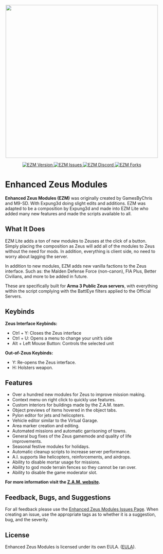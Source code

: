 
<p align="center">
    <img src="https://i.imgur.com/9an3mrd.png" width="500">
</p>

<p align="center">
    <a href="https://github.com/expung3d/Enhanced-Zeus-Modules/releases">
        <img src="https://img.shields.io/github/v/release/expung3d/Enhanced-Zeus-Modules?label=Version" alt="EZM Version" />
    </a>
    <a href="https://github.com/expung3d/Enhanced-Zeus-Modules/issues">
        <img src="https://img.shields.io/github/issues-raw/expung3d/Enhanced-Zeus-Modules?label=Issues" alt="EZM Issues" />
    </a>
    <a href="https://discord.gg/W4ew5HP">
        <img src="https://img.shields.io/discord/700228330959536190?color=7683D5&label=Discord&logo=What" alt="EZM Discord" />
    </a>
    <a href="https://github.com/expung3d/Enhanced-Zeus-Modules/network/members">
        <img src="https://img.shields.io/github/forks/expung3d/Enhanced-Zeus-Modules?color=d93f21&label=Forks" alt="EZM Forks" />
    </a>
</p>

# Enhanced Zeus Modules
**Enhanced Zeus Modules (EZM)** was originally created by GamesByChris and M9-SD. With Expung3d doing slight edits and additions. EZM was adapted to be a composition by Expung3d and made into EZM Lite who added many new features and made the scripts available to all.

## What It Does
EZM Lite adds a ton of new modules to Zeuses at the click of a button. Simply placing the composition as Zeus will add all of the modules to Zeus without the need for mods. In addition, everything is client side, no need to worry about lagging the server.

In addition to new modules, EZM adds new vanilla factions to the Zeus interface. Such as: the Malden Defense Force (non-canon), FIA Plus, Better Civilians, and more to be added in future.

These are specifically built for <strong>Arma 3 Public Zeus servers</strong>, with everything within the script complying with the BattlEye filters applied to the Official Servers.

## Keybinds
<strong>Zeus Interface Keybinds:</strong>

 - Ctrl + Y: Closes the Zeus interface
 - Ctrl + U: Opens a menu to change your unit’s side
 - Alt + Left Mouse Button: Controls the selected unit

<strong>Out-of-Zeus Keybinds:</strong>

 - Y: Re-opens the Zeus interface.
 - H: Holsters weapon.

## Features
 - Over a hundred new modules for Zeus to improve mission making.
 - Context menu on right click to quickly use features.
 - Custom interiors for buildings made by the Z.A.M. team.
 - Object previews of items hovered in the object tabs.
 - Pylon editor for jets and helicopters.
 - Vehicle editor similar to the Virtual Garage.
 - Area marker creation and editing.
 - Automated missions and automatic garrisoning of towns.
 - General bug fixes of the Zeus gamemode and quality of life improvements.
 - Seasonal festive modules for holidays.
 - Automatic cleanup scripts to increase server performance. 
 - A.I. supports like helicopters, reinforcements, and airdrops.
 - Ability to disable mortar usage for missions.
 - Ability to god mode terrain fences so they cannot be ran over. 
 - Ability to disable the game moderator slot.

<strong>For more information visit the [Z.A.M. website](https://www.zamarma.com/). </strong>

## Feedback, Bugs, and Suggestions
For all feedback please use the [Enhanced Zeus Modules Issues Page](https://github.com/expung3d/Enhanced-Zeus-Modules/issues). When creating an issue, use the appropriate tags as to whether it is a suggestion, bug, and the severity.

## License
Enhanced Zeus Modules is licensed under its own EULA. ([EULA](https://github.com/expung3d/Enhanced-Zeus-Modules/blob/main/LICENSE)).
